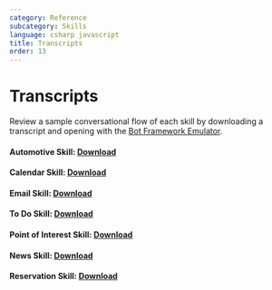 ```yaml
---
category: Reference
subcategory: Skills
language: csharp javascript
title: Transcripts
order: 13
---
```


# Transcripts
Review a sample conversational flow of each skill by downloading a transcript and opening with the [Bot Framework Emulator](https://aka.ms/botframework-emulator).

#### Automotive Skill: [Download](\assets\transcripts\skills-automotive.transcript)

#### Calendar Skill: [Download](\assets\transcripts\skills-calendar.transcript)

#### Email Skill: [Download](\assets\transcripts\skills-email.transcript)

#### To Do Skill: [Download](\assets\transcripts\skills-todo.transcript)

#### Point of Interest Skill: [Download](\assets\transcripts\skills-pointofinterest.transcript)

#### News Skill: [Download](\assets\transcripts\skills-news.transcript)

#### Reservation Skill: [Download](\assets\transcripts\skills-restaurantbooking.transcript)
